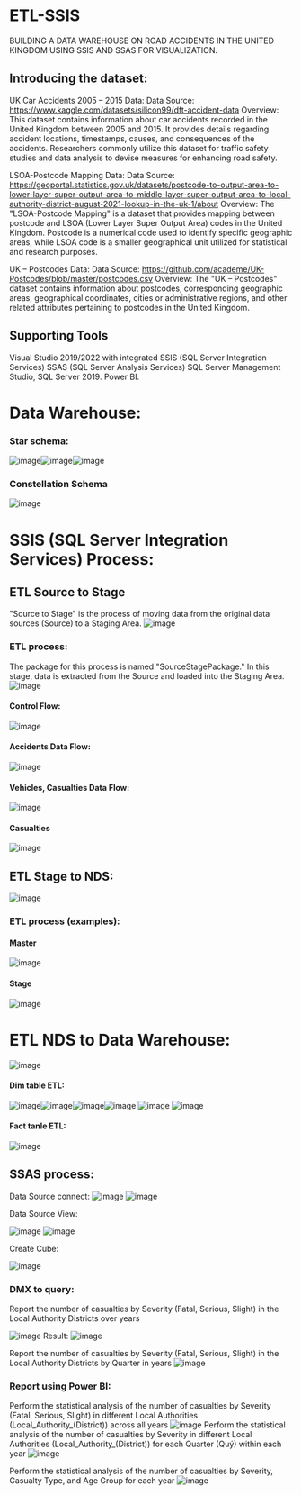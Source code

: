 # ETL-SSIS
BUILDING A DATA WAREHOUSE ON ROAD ACCIDENTS IN THE UNITED KINGDOM USING SSIS AND SSAS FOR VISUALIZATION.
## Introducing the dataset:
UK Car Accidents 2005 – 2015 Data:
Data Source: https://www.kaggle.com/datasets/silicon99/dft-accident-data
Overview: This dataset contains information about car accidents recorded in the United Kingdom between 2005 and 2015. It provides details regarding accident locations, timestamps, causes, and consequences of the accidents. Researchers commonly utilize this dataset for traffic safety studies and data analysis to devise measures for enhancing road safety.

LSOA-Postcode Mapping Data:
Data Source: https://geoportal.statistics.gov.uk/datasets/postcode-to-output-area-to-lower-layer-super-output-area-to-middle-layer-super-output-area-to-local-authority-district-august-2021-lookup-in-the-uk-1/about
Overview: The "LSOA-Postcode Mapping" is a dataset that provides mapping between postcode and LSOA (Lower Layer Super Output Area) codes in the United Kingdom. Postcode is a numerical code used to identify specific geographic areas, while LSOA code is a smaller geographical unit utilized for statistical and research purposes.

UK – Postcodes Data:
Data Source: https://github.com/academe/UK-Postcodes/blob/master/postcodes.csv
Overview: The "UK – Postcodes" dataset contains information about postcodes, corresponding geographic areas, geographical coordinates, cities or administrative regions, and other related attributes pertaining to postcodes in the United Kingdom.
##  Supporting Tools
Visual Studio 2019/2022 with integrated SSIS (SQL Server Integration Services) 
SSAS (SQL Server Analysis Services)
SQL Server Management Studio, SQL Server 2019.
Power BI.
# Data Warehouse:
### Star schema:
![image](https://github.com/NguyenThang-Nad/ETL-SSIS/assets/136436998/9f550249-fc2e-422c-b190-b65a64473cc5)![image](https://github.com/NguyenThang-Nad/ETL-SSIS/assets/136436998/c59b2651-558c-4d76-a73f-ba53adc76556)![image](https://github.com/NguyenThang-Nad/ETL-SSIS/assets/136436998/47cceafc-2096-4645-94a4-8ce936bc84cf)
### Constellation Schema
![image](https://github.com/NguyenThang-Nad/ETL-SSIS/assets/136436998/1f2a41f7-9579-47ce-bd2d-e9fa9b7b4af2)
# SSIS (SQL Server Integration Services) Process:
## ETL Source to Stage
"Source to Stage" is the process of moving data from the original data sources (Source) to a Staging Area.
![image](https://github.com/NguyenThang-Nad/ETL-SSIS/assets/136436998/003932d4-8e92-4b30-be63-7921b81eda41)

### ETL process:
The package for this process is named "SourceStagePackage." In this stage, data is extracted from the Source and loaded into the Staging Area.
![image](https://github.com/NguyenThang-Nad/ETL-SSIS/assets/136436998/26119b87-3c29-447c-b6db-f2f2c5fbae6b)
#### Control Flow:
![image](https://github.com/NguyenThang-Nad/ETL-SSIS/assets/136436998/200e86c0-76f3-4e2f-8f7a-15cdbe702394)
#### Accidents Data Flow:
![image](https://github.com/NguyenThang-Nad/ETL-SSIS/assets/136436998/e2c6accd-f8f1-46e4-a0c1-adcaa3d08ebf)
#### Vehicles, Casualties Data Flow:
![image](https://github.com/NguyenThang-Nad/ETL-SSIS/assets/136436998/4c587e6e-e521-400b-876a-a66784c1b59c)
#### Casualties
![image](https://github.com/NguyenThang-Nad/ETL-SSIS/assets/136436998/8f5dc151-9721-4208-9f76-09b4783b9529)
## ETL Stage to NDS:
![image](https://github.com/NguyenThang-Nad/ETL-SSIS/assets/136436998/1af17c41-f2de-45d9-97d6-4cab84190742)
### ETL process (examples):
#### Master
![image](https://github.com/NguyenThang-Nad/ETL-SSIS/assets/136436998/84a8344b-6456-4096-ba3b-4cf6bad8efca)
#### Stage
![image](https://github.com/NguyenThang-Nad/ETL-SSIS/assets/136436998/dd99899c-c7b1-4e86-a616-d9e4adc16d06)
# ETL NDS to Data Warehouse:
![image](https://github.com/NguyenThang-Nad/ETL-SSIS/assets/136436998/5879a6b7-3b1f-4c0d-b692-d046002c582a)


#### Dim table ETL:

![image](https://github.com/NguyenThang-Nad/ETL-SSIS/assets/136436998/3614b438-73ea-4aa4-a506-e00364dcfa5c)![image](https://github.com/NguyenThang-Nad/ETL-SSIS/assets/136436998/00f9b5f0-aa70-4b57-aa7d-8e540dcdf64f)![image](https://github.com/NguyenThang-Nad/ETL-SSIS/assets/136436998/d4284827-6d68-4204-857b-cd24d591893a)![image](https://github.com/NguyenThang-Nad/ETL-SSIS/assets/136436998/bd0608fb-026a-4c31-9026-4ae6838f6c92)
![image](https://github.com/NguyenThang-Nad/ETL-SSIS/assets/136436998/996ec637-07dd-4664-ac05-88bbeff5ccf6)
![image](https://github.com/NguyenThang-Nad/ETL-SSIS/assets/136436998/4fc432d7-c68a-44f0-974d-4f8a06e696c7)


#### Fact tanle ETL:

![image](https://github.com/NguyenThang-Nad/ETL-SSIS/assets/136436998/caab32e6-f9ff-4ebb-a21b-185e95366323)

## SSAS process:
Data Source connect:
![image](https://github.com/NguyenThang-Nad/ETL-SSIS/assets/136436998/6362afb9-682e-417f-87fb-f559fa023891)
![image](https://github.com/NguyenThang-Nad/ETL-SSIS/assets/136436998/35908b53-5005-4b6a-b0b1-e5f9cc5bfd6c)


Data Source View:


![image](https://github.com/NguyenThang-Nad/ETL-SSIS/assets/136436998/e9ecabfc-bfd6-4454-a363-ee89f8f85933)
![image](https://github.com/NguyenThang-Nad/ETL-SSIS/assets/136436998/aa8c1a26-0f42-4983-9f07-966ba84770c2)

Create Cube:

![image](https://github.com/NguyenThang-Nad/ETL-SSIS/assets/136436998/ecadec56-9c50-4b14-9c26-346f1cea8fea)


### DMX to query:
Report the number of casualties by Severity (Fatal, Serious, Slight) in the Local Authority Districts over years

![image](https://github.com/NguyenThang-Nad/ETL-SSIS/assets/136436998/82e026ad-dc8a-4a86-a803-6e9e52961920)
Result:
![image](https://github.com/NguyenThang-Nad/ETL-SSIS/assets/136436998/a426e84b-49b3-4653-9d25-c39f9b3e0fbe)

Report the number of casualties by Severity (Fatal, Serious, Slight) in the Local Authority Districts by Quarter in years
![image](https://github.com/NguyenThang-Nad/ETL-SSIS/assets/136436998/f19e41e2-966b-44f3-b58c-42c9e53aa64c)

### Report using Power BI:
Perform the statistical analysis of the number of casualties by Severity (Fatal, Serious, Slight) in different Local Authorities (Local_Authority_(District)) across all years
![image](https://github.com/NguyenThang-Nad/ETL-SSIS/assets/136436998/d1e570e3-6a74-4a7f-b1c2-fd7f38808bde)
Perform the statistical analysis of the number of casualties by Severity in different Local Authorities (Local_Authority_(District)) for each Quarter (Quý) within each year
![image](https://github.com/NguyenThang-Nad/ETL-SSIS/assets/136436998/f20507a0-d707-412f-9319-c0023017a55e)

Perform the statistical analysis of the number of casualties by Severity, Casualty Type, and Age Group for each year
![image](https://github.com/NguyenThang-Nad/ETL-SSIS/assets/136436998/50153e1b-32aa-4141-b34f-7ef8989c83ef)

















